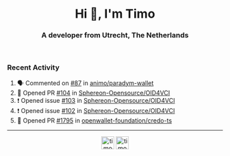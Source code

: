 <h1 align="center">Hi 👋, I'm Timo</h1>
<h3 align="center">A developer from Utrecht, The Netherlands</h3>
<br/>
<!-- https://github.com/rahuldkjain/github-profile-readme-generator --!>

<!--  <p align="left"><img src="https://github-readme-stats.vercel.app/api?username=timoglastra&show_icons=true&count_private=true&" alt="timoglastra" /></p> --!>

<!--
Github language stats
<p align="left"><img src="https://github-readme-stats.vercel.app/api/top-langs/?username=timoglastra&layout=compact" alt="timoglastra" /><p>
-->

<!-- Codestats language stats -->
<!-- <p align="left"><img src="https://codestats-readme.vercel.app/api/top-langs/?username=timoglastra&layout=compact&language_count=12" alt="timoglastra" /><p>    --!>
  
<h3>Recent Activity</h3>

<!--START_SECTION:activity-->
1. 🗣 Commented on [#87](https://github.com/animo/paradym-wallet/pull/87#issuecomment-2002529489) in [animo/paradym-wallet](https://github.com/animo/paradym-wallet)
2. 💪 Opened PR [#104](https://github.com/Sphereon-Opensource/OID4VCI/pull/104) in [Sphereon-Opensource/OID4VCI](https://github.com/Sphereon-Opensource/OID4VCI)
3. ❗ Opened issue [#103](https://github.com/Sphereon-Opensource/OID4VCI/issues/103) in [Sphereon-Opensource/OID4VCI](https://github.com/Sphereon-Opensource/OID4VCI)
4. ❗ Opened issue [#102](https://github.com/Sphereon-Opensource/OID4VCI/issues/102) in [Sphereon-Opensource/OID4VCI](https://github.com/Sphereon-Opensource/OID4VCI)
5. 💪 Opened PR [#1795](https://github.com/openwallet-foundation/credo-ts/pull/1795) in [openwallet-foundation/credo-ts](https://github.com/openwallet-foundation/credo-ts)
<!--END_SECTION:activity-->

---

<p align="center">
<a href="https://twitter.com/timoglastra" target="blank"><img align="center" src="https://cdn.jsdelivr.net/npm/simple-icons@3.0.1/icons/twitter.svg" alt="timoglastra" height="30" width="30" /></a>
<a href="https://linkedin.com/in/timoglastra" target="blank"><img align="center" src="https://cdn.jsdelivr.net/npm/simple-icons@3.0.1/icons/linkedin.svg" alt="timoglastra" height="30" width="30" /></a>
</p>



